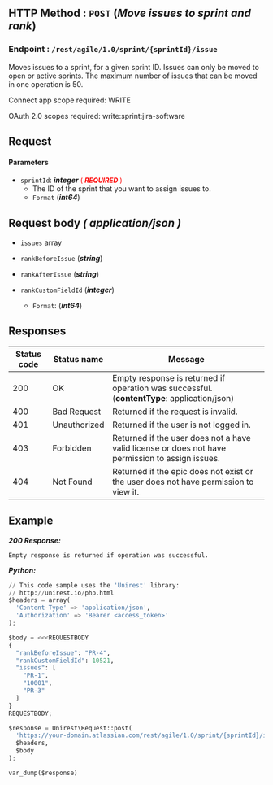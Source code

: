 ## HTTP Method : `POST` (***Move issues to sprint and rank***)

### Endpoint : `/rest/agile/1.0/sprint/{sprintId}/issue`
Moves issues to a sprint, for a given sprint ID. Issues can only be moved to open or active sprints. The maximum number of issues that can be moved in one operation is 50.

Connect app scope required: WRITE

OAuth 2.0 scopes required:
write:sprint:jira-software
## Request

#### Parameters

- `sprintId`: ***integer*** <span style="font-size: small;color: red;">( ***REQUIRED*** )</span> 
    - The ID of the sprint that you want to assign issues to.
    - `Format` (***int64***)

## Request body ***( application/json )***
- `issues`
array<string>

- `rankBeforeIssue` (***string***)

- `rankAfterIssue` (***string***)

- `rankCustomFieldId` (***integer***) 
    - `Format`: (***int64***)

## Responses

| Status code | Status name | Message |
| - | - | - |
|200|OK|Empty response is returned if operation was successful. <br> (**contentType**: application/json)|
|400 |Bad Request | Returned if the request is invalid. |
|401| Unauthorized | Returned if the user is not logged in. |
|403|Forbidden|Returned if the user does not a have valid license or does not have permission to assign issues.|
|404|Not Found|Returned if the epic does not exist or the user does not have permission to view it.|

## Example

***200 Response:***
```
Empty response is returned if operation was successful.
```
***Python:***
```python
// This code sample uses the 'Unirest' library:
// http://unirest.io/php.html
$headers = array(
  'Content-Type' => 'application/json',
  'Authorization' => 'Bearer <access_token>'
);

$body = <<<REQUESTBODY
{
  "rankBeforeIssue": "PR-4",
  "rankCustomFieldId": 10521,
  "issues": [
    "PR-1",
    "10001",
    "PR-3"
  ]
}
REQUESTBODY;

$response = Unirest\Request::post(
  'https://your-domain.atlassian.com/rest/agile/1.0/sprint/{sprintId}/issue',
  $headers,
  $body
);

var_dump($response)
```